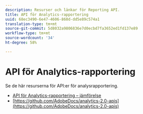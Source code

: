 ```yaml
---
description: Resurser och länkar för Reporting API.
title: API för Analytics-rapportering
uuid: 68ec3490-6e47-4606-860d-dd5e89c574a1
translation-type: tm+mt
source-git-commit: 5d8032a9806836e7d0ecbd7fa3652ed1fd137e89
workflow-type: tm+mt
source-wordcount: '34'
ht-degree: 58%

---
```



# API för Analytics-rapportering

Se de här resurserna för API:er för analysrapportering.

* [API för Analytics-rapportering – jämförelse](api-comparison.md)
* [https://github.com/AdobeDocs/analytics-2.0-apis](https://github.com/AdobeDocs/analytics-2.0-apis)
